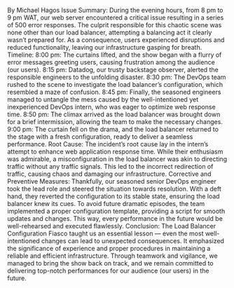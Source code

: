 By Michael Hagos
Issue Summary:
During the evening hours, from 8 pm to 9 pm WAT, our web server encountered a critical issue resulting in a series of 500 error responses. The culprit responsible for this chaotic scene was none other than our load balancer, attempting a balancing act it clearly wasn’t prepared for. As a consequence, users experienced disruptions and reduced functionality, leaving our infrastructure gasping for breath.
Timeline:
8:00 pm: The curtains lifted, and the show began with a flurry of error messages greeting users, causing frustration among the audience (our users).
8:15 pm: Datadog, our trusty backstage observer, alerted the responsible engineers to the unfolding disaster.
8:30 pm: The DevOps team rushed to the scene to investigate the load balancer’s configuration, which resembled a maze of confusion.
8:45 pm: Finally, the seasoned engineers managed to untangle the mess caused by the well-intentioned yet inexperienced DevOps intern, who was eager to optimize web response time.
8:50 pm: The climax arrived as the load balancer was brought down for a brief intermission, allowing the team to make the necessary changes.
9:00 pm: The curtain fell on the drama, and the load balancer returned to the stage with a fresh configuration, ready to deliver a seamless performance.
Root Cause:
The incident’s root cause lay in the intern’s attempt to enhance web application response time. While their enthusiasm was admirable, a misconfiguration in the load balancer was akin to directing traffic without any traffic signals. This led to the incorrect redirection of traffic, causing chaos and damaging our infrastructure.
Corrective and Preventive Measures:
Thankfully, our seasoned senior DevOps engineer took the lead role and steered the situation towards resolution. With a deft hand, they reverted the configuration to its stable state, ensuring the load balancer knew its cues.
To avoid future dramatic episodes, the team implemented a proper configuration template, providing a script for smooth updates and changes. This way, every performance in the future would be well-rehearsed and executed flawlessly.
Conclusion:
The Load Balancer Configuration Fiasco taught us an essential lesson — even the most well-intentioned changes can lead to unexpected consequences. It emphasized the significance of experience and proper procedures in maintaining a reliable and efficient infrastructure. Through teamwork and vigilance, we managed to bring the show back on track, and we remain committed to delivering top-notch performances for our audience (our users) in the future.
